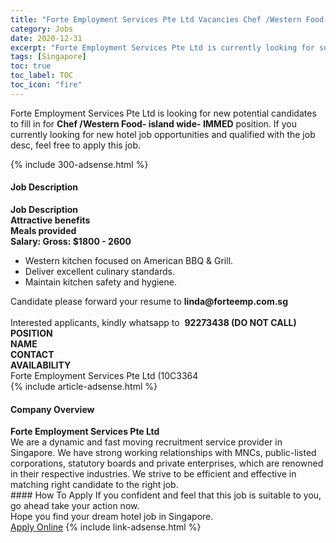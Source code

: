```yaml
---
title: "Forte Employment Services Pte Ltd Vacancies Chef /Western Food-  island wide- IMMED" 
category: Jobs 
date: 2020-12-31 
excerpt: "Forte Employment Services Pte Ltd is currently looking for suitable person to fill in the Chef /Western Food-  island wide- IMMED which positioned at Singapore" 
tags: [Singapore] 
toc: true 
toc_label: TOC 
toc_icon: "fire" 
--- 
```


<p>Forte Employment Services Pte Ltd is looking for new potential candidates to fill in for <b>Chef /Western Food-  island wide- IMMED</b> position. If you currently looking for new hotel job opportunities and qualified with the job desc, feel free to apply this job.
</p>{% include 300-adsense.html %} 
<div><div><div><h4>Job Description</h4></div></div><div><div><span><div><div><div><strong>Job Description</strong></div><div><strong>Attractive benefits</strong><div><strong>Meals provided</strong></div><div><strong>Salary: Gross: $1800 - 2600</strong></div><ul><li>Western kitchen focused on American BBQ &amp; Grill.</li><li>Deliver excellent culinary standards.</li><li>Maintain kitchen safety and hygiene.</li></ul></div></div><div><div>Candidate please forward your resume to <strong>linda@forteemp.com.sg&#160;</strong><br>&#160;</div><div>Interested applicants, kindly whatsapp to&#160; <strong>92273438 (DO NOT CALL)</strong></div><div><strong>POSITION</strong><br><strong>NAME<br>CONTACT<br>AVAILABILITY</strong></div></div><div>Forte Employment Services Pte Ltd (10C3364</div></div></span></div></div></div> 
{% include article-adsense.html %} 
<div><div><div><h4>Company Overview</h4></div></div><div><div><span><div><div><strong>Forte Employment Services Pte Ltd </strong></div><div>We are a dynamic and fast moving recruitment service provider in Singapore. We have strong working relationships with MNCs, public-listed corporations, statutory boards and private enterprises, which are renowned in their respective industries. We strive to be efficient and effective in matching right candidate to the right job.</div></div></span></div></div></div> 
#### How To Apply 
If you confident and feel that this job is suitable to you, go ahead take your action now. <br/> 
Hope you find your dream hotel job in Singapore. <br/> 
<a href="https://www.jobstreet.com.my/en/job/chef-western-food-island-wide-immed-8262346/origin/sg?jobId=jobstreet-sg-job-8262346&sectionRank=30&token=0~17ce513e-7462-4fec-b5e1-20c38566dc7e&fr=SRP%20View%20In%20New%20Ta" class="btn btn--info" target="_blank" rel="nofollow noopenner">Apply Online</a> 
{% include link-adsense.html %} 